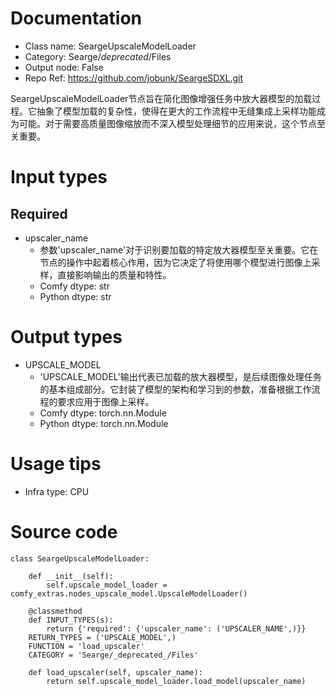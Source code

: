 # Documentation
- Class name: SeargeUpscaleModelLoader
- Category: Searge/_deprecated_/Files
- Output node: False
- Repo Ref: https://github.com/jobunk/SeargeSDXL.git

SeargeUpscaleModelLoader节点旨在简化图像增强任务中放大器模型的加载过程。它抽象了模型加载的复杂性，使得在更大的工作流程中无缝集成上采样功能成为可能。对于需要高质量图像缩放而不深入模型处理细节的应用来说，这个节点至关重要。

# Input types
## Required
- upscaler_name
    - 参数'upscaler_name'对于识别要加载的特定放大器模型至关重要。它在节点的操作中起着核心作用，因为它决定了将使用哪个模型进行图像上采样，直接影响输出的质量和特性。
    - Comfy dtype: str
    - Python dtype: str

# Output types
- UPSCALE_MODEL
    - 'UPSCALE_MODEL'输出代表已加载的放大器模型，是后续图像处理任务的基本组成部分。它封装了模型的架构和学习到的参数，准备根据工作流程的要求应用于图像上采样。
    - Comfy dtype: torch.nn.Module
    - Python dtype: torch.nn.Module

# Usage tips
- Infra type: CPU

# Source code
```
class SeargeUpscaleModelLoader:

    def __init__(self):
        self.upscale_model_loader = comfy_extras.nodes_upscale_model.UpscaleModelLoader()

    @classmethod
    def INPUT_TYPES(s):
        return {'required': {'upscaler_name': ('UPSCALER_NAME',)}}
    RETURN_TYPES = ('UPSCALE_MODEL',)
    FUNCTION = 'load_upscaler'
    CATEGORY = 'Searge/_deprecated_/Files'

    def load_upscaler(self, upscaler_name):
        return self.upscale_model_loader.load_model(upscaler_name)
```